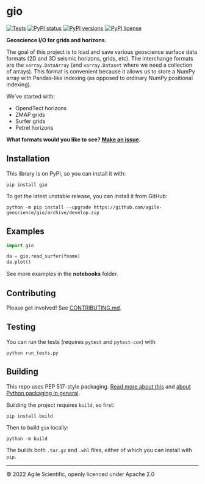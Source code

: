 # gio

[![Tests](https://github.com/agile-geoscience/gio/actions/workflows/build-test.yml/badge.svg)](https://github.com/agile-geoscience/gio/actions/workflows/build-test.yml)
[![PyPI status](https://img.shields.io/pypi/status/gio.svg)](https://pypi.org/project/gio//)
[![PyPI versions](https://img.shields.io/pypi/pyversions/gio.svg)](https://pypi.org/project/gio//)
[![PyPI license](https://img.shields.io/pypi/l/gio.svg)](https://pypi.org/project/gio/)

**Geoscience I/O for grids and horizons.**

The goal of this project is to load and save various geoscience surface data formats (2D and 3D seismic horizons, grids, etc). The interchange formats are the `xarray.DataArray` (and `xarray.Dataset` where we need a collection of arrays). This format is convenient because it allows us to store a NumPy array with Pandas-like indexing (as opposed to ordinary NumPy positional indexing).

We've started with:

- OpendTect horizons
- ZMAP grids
- Surfer grids
- Petrel horizons

**What formats would you like to see? [Make an issue](https://github.com/agile-geoscience/gio/issues).**


## Installation

This library is on PyPI, so you can install it with:

    pip install gio

 To get the latest unstable release, you can install it from GitHub:

    python -m pip install --upgrade https://github.com/agile-geoscience/gio/archive/develop.zip


## Examples

```python
import gio

da = gio.read_surfer(fname)
da.plot()
```

See more examples in the **notebooks** folder.


## Contributing

Please get involved! See [CONTRIBUTING.md](CONTRIBUTING.md).


## Testing

You can run the tests (requires `pytest` and `pytest-cov`) with

    python run_tests.py


## Building

This repo uses PEP 517-style packaging. [Read more about this](https://setuptools.pypa.io/en/latest/build_meta.html) and [about Python packaging in general](https://packaging.python.org/en/latest/tutorials/packaging-projects/).

Building the project requires `build`, so first:

    pip install build

Then to build `gio` locally:

    python -m build

The builds both `.tar.gz` and `.whl` files, either of which you can install with `pip`.

---

&copy; 2022 Agile Scientific, openly licenced under Apache 2.0
